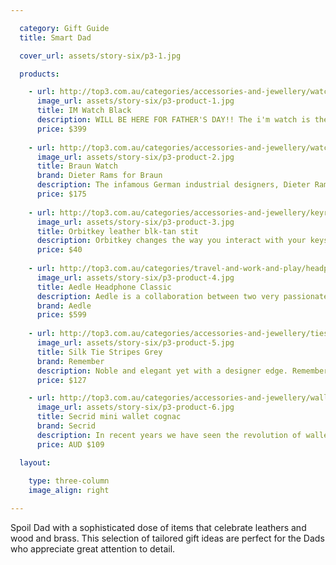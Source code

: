 ```yaml
---

  category: Gift Guide
  title: Smart Dad

  cover_url: assets/story-six/p3-1.jpg

  products:

    - url: http://top3.com.au/categories/accessories-and-jewellery/watches---concept/im-watch/imwalb02c03
      image_url: assets/story-six/p3-product-1.jpg
      title: IM Watch Black
      description: WILL BE HERE FOR FATHER'S DAY!! The i'm watch is the world s first real smartwatch, it connects via Bluetooth and brings you calls, SMS, e-mails, notifications and a collection of apps directly to your wrist and without trying performs a thousand things that all sorts of fancy sports devices offer. 
      price: $399
      
    - url: http://top3.com.au/categories/accessories-and-jewellery/watches---classic/braun-watch-series/bn0021bkbkg
      image_url: assets/story-six/p3-product-2.jpg
      title: Braun Watch 
      brand: Dieter Rams for Braun
      description: The infamous German industrial designers, Dieter Rams and Deitrich Lubs were the masterminds behind the Braun watch project. With their "Less is more" design philosophy, every feature directly reflects a function. Braun watches and clocks were awarded a total of thirteen prestigious Red Dot awards and two acclaimed Red Dot 'honourable mentions', as well as six iF awards in 2012.
      price: $175
      
    - url: http://top3.com.au/categories/accessories-and-jewellery/keyrings/orbitkey-elastomer/orb-lth-bt
      image_url: assets/story-six/p3-product-3.jpg
      title: Orbitkey leather blk-tan stit
      description: Orbitkey changes the way you interact with your keys. Orbitkey is beautiful. A key accessory you can be proud to carry. Stop the jingle of keys in your pockets. Orbitkey is silent.
      price: $40
      
    - url: http://top3.com.au/categories/travel-and-work-and-play/headphones/aedle-headphones/vk-1-valkyrie
      image_url: assets/story-six/p3-product-4.jpg
      title: Aedle Headphone Classic
      description: Aedle is a collaboration between two very passionate French Men with a vision.  They wanted to create a set of headphones that did not compromise on sound quality OR design.  They used the highest grade materials and parts, the most experienced audio engineers and a passionate team to produce these incredible headphones.
      brand: Aedle
      price: $599
      
    - url: http://top3.com.au/categories/accessories-and-jewellery/ties/remember-silk-ties/sk01
      image_url: assets/story-six/p3-product-5.jpg
      title: Silk Tie Stripes Grey
      brand: Remember
      description: Noble and elegant yet with a designer edge. Remember neckties are a real eyecatcher! Every REMEMBER tie is made from the finest quality 100% pure silk and comes packaged in a gift box.
      price: $127

    - url: http://top3.com.au/categories/accessories-and-jewellery/wallets---leather/secrid-wallets/se1030
      image_url: assets/story-six/p3-product-6.jpg
      title: Secrid mini wallet cognac
      brand: Secrid
      description: In recent years we have seen the revolution of wallet contents. Traditional coins and banknotes have largely been replaced by cards with computer chips, but as convenience has increased so too have the risks. This range of wallets has been designed to protect both your money, and your privacy.
      price: AUD $109

  layout:
  
    type: three-column
    image_align: right

---
```


Spoil Dad with a sophisticated dose of items that celebrate leathers and wood and brass. This selection of tailored gift ideas are perfect for the Dads who appreciate great attention to detail.
